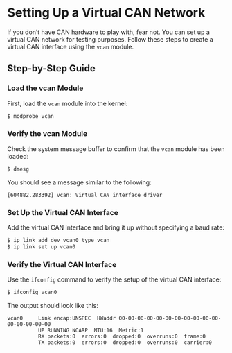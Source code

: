
# Setting Up a Virtual CAN Network

If you don’t have CAN hardware to play with, fear not. You can set up a virtual CAN network for testing purposes. Follow these steps to create a virtual CAN interface using the `vcan` module.

## Step-by-Step Guide

### Load the vcan Module

First, load the `vcan` module into the kernel:

```bash
$ modprobe vcan
```

### Verify the vcan Module

Check the system message buffer to confirm that the `vcan` module has been loaded:

```bash
$ dmesg
```

You should see a message similar to the following:

```
[604882.283392] vcan: Virtual CAN interface driver
```

### Set Up the Virtual CAN Interface

Add the virtual CAN interface and bring it up without specifying a baud rate:

```bash
$ ip link add dev vcan0 type vcan
$ ip link set up vcan0
```

### Verify the Virtual CAN Interface

Use the `ifconfig` command to verify the setup of the virtual CAN interface:

```bash
$ ifconfig vcan0
```

The output should look like this:

```
vcan0     Link encap:UNSPEC  HWaddr 00-00-00-00-00-00-00-00-00-00-00-00-00-00-00-00  
          UP RUNNING NOARP  MTU:16  Metric:1
          RX packets:0  errors:0  dropped:0  overruns:0  frame:0
          TX packets:0  errors:0  dropped:0  overruns:0  carrier:0
```

